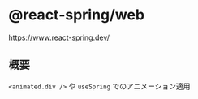 # @react-spring/web

<https://www.react-spring.dev/>

## 概要

`<animated.div />` や `useSpring` でのアニメーション適用
